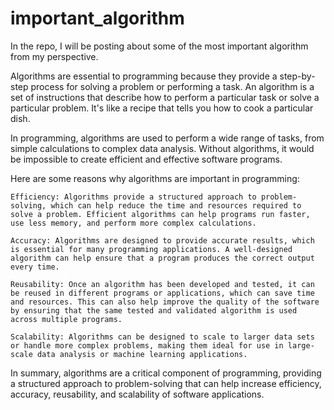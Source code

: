 # important_algorithm
In the repo, I will be posting about some of the most important algorithm from my perspective.  


Algorithms are essential to programming because they provide a step-by-step process for solving a problem or performing a task. An algorithm is a set of instructions that describe how to perform a particular task or solve a particular problem. It's like a recipe that tells you how to cook a particular dish.

In programming, algorithms are used to perform a wide range of tasks, from simple calculations to complex data analysis. Without algorithms, it would be impossible to create efficient and effective software programs.

Here are some reasons why algorithms are important in programming:

    Efficiency: Algorithms provide a structured approach to problem-solving, which can help reduce the time and resources required to solve a problem. Efficient algorithms can help programs run faster, use less memory, and perform more complex calculations.

    Accuracy: Algorithms are designed to provide accurate results, which is essential for many programming applications. A well-designed algorithm can help ensure that a program produces the correct output every time.

    Reusability: Once an algorithm has been developed and tested, it can be reused in different programs or applications, which can save time and resources. This can also help improve the quality of the software by ensuring that the same tested and validated algorithm is used across multiple programs.

    Scalability: Algorithms can be designed to scale to larger data sets or handle more complex problems, making them ideal for use in large-scale data analysis or machine learning applications.

In summary, algorithms are a critical component of programming, providing a structured approach to problem-solving that can help increase efficiency, accuracy, reusability, and scalability of software applications.
